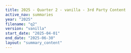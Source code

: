 ```yaml
---
title: 2025 - Quarter 2 - vanilla - 3rd Party Content
active_nav: summaries
year: "2025"
filename: "q2"
version: "vanilla"
start_date: "2025-04-01"
end_date: "2025-06-30"
layout: "summary_content"
---
```

